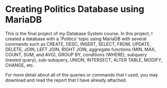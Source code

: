 # Creating Politics Database using MariaDB
This is the final project of my Database System course. In this project, I created a database with a 'Politics' topic using MariaDB with several commands such as CREATE, DESC, INSERT, SELECT, FROM, UPDATE, DELETE, JOIN, LEFT JOIN, RIGHT JOIN, aggregate functions (MIN, MAX, COUNT, SUM, and AVG), GROUP BY, conditions (WHERE), subquery (nested query), sub-subquery, UNION, INTERSECT, ALTER TABLE, MODIFY, CHANGE, etc.

For more detail about all of the queries or commands that I used, you may download and read the report that I have already attached.
